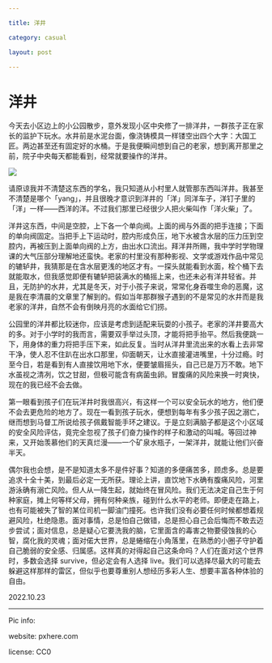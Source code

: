 ```yaml
---

title: 洋井

category: casual

layout: post

---
```


# 洋井

今天去小区边上的小公园散步，意外发现小区中央修了一排洋井，一群孩子正在家长的监护下玩水。水井前是水泥台面，像浇铸模具一样镂空出四个大字：大国工匠。两边甚至还有固定好的水桶。于是我便瞬间想到自己的老家，想到离开那里之前，院子中央每天都能看到，经常就要操作的洋井。

![](https://c.pxhere.com/photos/6b/9c/clean_countryside_drink_garden_handle_iron_manual_mechanism-1358186.jpg!d)

请原谅我并不清楚这东西的学名，我只知道从小村里人就管那东西叫洋井。我甚至不清楚是哪个「yang」，并且很晚才意识到洋井的「洋」同洋车子，洋钉子里的「洋」一样——西洋的洋。不过我们那里已经很少人把火柴叫作「洋火柴」了。

洋井这东西，中间是空腔，上下各一个单向阀。上面的阀与外面的把手连接；下面的单向阀固定。当把手上下运动时，腔内形成负压，地下水被含水层的压力压到空腔内，再被压到上面单向阀的上方，由出水口流出。拜洋井所赐，我中学时学物理课的大气压部分理解地还蛮快。老家的村里没有那种影视、文学或游戏作品中常见的辘轳井，我猜那是在含水层更浅的地区才有。一探头就能看到水面，栓个桶下去就能取水，但我感觉即便有辘轳把装满水的桶摇上来，也还未必有洋井轻省。并且，无防护的水井，尤其是冬天，对于小孩子来说，常常化身吞噬生命的恶魔，这是我在李清晨的文章里了解到的。假如当年那群猴子遇到的不是常见的水井而是我老家的洋井，自然不会有倒映月亮的水面给它们捞。

公园里的洋井都比较迷你，应该是考虑到适配来玩耍的小孩子。老家的洋井要高大的多。对于小学时的我而言，需要双手举过头顶，才能将把手抬平。然后我便跳一下，用身体的重力将把手压下来，如此反复。当时从洋井里流出来的水看上去非常干净，使人忍不住趴在出水口那里，仰面朝天，让水直接灌进嘴里，十分过瘾。时至今日，若是看到有人直接饮用地下水，便要皱眉摇头，自己已是万万不敢。地下水虽视之清冽，饮之甘甜，但极可能含有病菌虫卵。冒腹痛的风险来换一时爽快，现在的我已经不会去做。

第一眼看到孩子们在玩洋井时我很高兴，有这样一个可以安全玩水的地方，他们便不会去更危险的地方了。现在一看到孩子玩水，便想到每年有多少孩子因之溺亡，继而想到马督工所说给孩子佩戴智能手环之建议。于是立刻满脑子都是这个小区域的安全风险评估，竟完全忽视了孩子们奋力操作的样子和激动的叫喊。等回过神来，又开始羡慕他们的天真烂漫——一个矿泉水瓶子，一架洋井，就能让他们兴奋半天。

偶尔我也会想，是不是知道太多不是件好事？知道的多便痛苦多，顾虑多。总是要追求十全十美，到最后必定一无所获。理论上讲，直饮地下水确有腹痛风险，河里游泳确有溺亡风险。但人从一降生起，就始终在冒风险。我们无法决定自己生于何种家庭，摊上何等样父母，拥有何种亲族，碰到什么水平的老师。即便走在路上，也有可能被失了智的某位司机一脚油门撞死。也许我们没有必要任何时候都想着规避风险，杜绝隐患。面对事情，总是怕自己做错，总是担心自己会后悔而不敢去迈步尝试；面对信息，总是疑心它要洗我的脑，它里面含的毒害之物要侵蚀我的心智，腐化我的灵魂；面对偌大世界，总是蜷缩在小角落里，在熟悉的小圈子守护着自己脆弱的安全感、归属感。这样真的对得起自己这条命吗？人们在面对这个世界时，多数会选择 survive，但必定会有人选择 live。我们可以选择尽最大的可能去躲避这样那样的雷区，但似乎也要尊重别人想经历多彩人生、想要丰富各种体验的自由。

2022.10.23

---

Pic info:

website: pxhere.com

license: CC0


